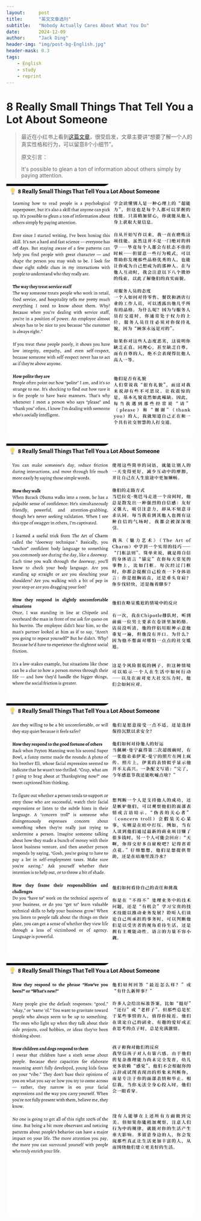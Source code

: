 ```yaml
---
layout:     post
title:      "英文文章选刊"
subtitle:   "Nobody Actually Cares About What You Do"
date:       2024-12-09
author:     "Jack Ding"
header-img: "img/post-bg-English.jpg"
header-mask: 0.3
tags:
    - English
    - study
    - reprint
---
```


# 8 Really Small Things That Tell  You a Lot About Someone

> 最近在小红书上看到[这篇文章](https://www.xiaohongshu.com/discovery/item/67602d67000000000800fc11?source=webshare&xhsshare=pc_web&xsec_token=ABrHvSZZZEUz-OZKGi0PcnoixWUpE2MkjuC6eWh_pQkrU=&xsec_source=pc_share)，很受启发，文章主要讲“想要了解一个人的真实性格和行为，可以留意8个小细节”。
>
> 原文引言：
>
> It's possible to glean a ton of information about others simply by paying attention.

![第一张](/img/in-post/post-xiaohongshu-passage-1.jpg)

![第二张](/img/in-post/post-xiaohongshu-passage-2.jpg)

![第三张](/img/in-post/post-xiaohongshu-passage-3.jpg)

![第四张](/img/in-post/post-xiaohongshu-passage-4.jpg)